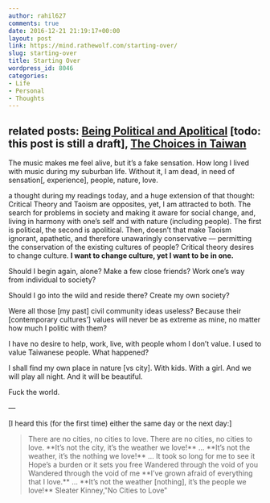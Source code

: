 ```yaml
---
author: rahil627
comments: true
date: 2016-12-21 21:19:17+00:00
layout: post
link: https://mind.rathewolf.com/starting-over/
slug: starting-over
title: Starting Over
wordpress_id: 8046
categories:
- Life
- Personal
- Thoughts
---
```


related posts: [Being Political and Apolitical](https://mind.rathewolf.com/being-political-and-not) [todo: this post is still a draft], [The Choices in Taiwan](https://mind.rathewolf.com/the-choices-in-taiwan-and-initiating-a-cooperative-from-nothing)
--

The music makes me feel alive, but it’s a fake sensation. How long I lived with music during my suburban life. Without it, I am dead, in need of sensation[, experience], people, nature, love.

a thought during my readings today, and a huge extension of that thought:
Critical Theory and Taoism are opposites, yet, I am attracted to both. The search for problems in society and making it aware for social change, and, living in harmony with one’s self and with nature (including people). The first is political, the second is apolitical. Then, doesn’t that make Taoism ignorant, apathetic, and therefore unawaringly conservative — permitting the conservation of the existing cultures of people? Critical theory desires to change culture. **I want to change culture, yet I want to be in one.**

Should I begin again, alone? Make a few close friends? Work one’s way from individual to society?

Should I go into the wild and reside there? Create my own society?

Were all those [my past] civil community ideas useless? Because their [contemporary cultures’] values will never be as extreme as mine, no matter how much I politic with them?

I have no desire to help, work, live, with people whom I don’t value. I used to value Taiwanese people. What happened?

I shall find my own place in nature [vs city]. With kids. With a girl. And we will play all night. And it will be beautiful.

Fuck the world.

—

[I heard this (for the first time) either the same day or the next day:]


<blockquote>There are no cities, no cities to love.
There are no cities, no cities to love.
**It’s not the city, it’s the weather we love!**
…
**It’s not the weather, it’s the nothing we love!**
…
It took so long for me to see it
Hope’s a burden or it sets you free
Wandered through the void of you
Wandered through the void of me
**I’ve grown afraid of everything that I love.**
…
**It’s not the weather [nothing], it’s the people we love!**
Sleater Kinney,"No Cities to Love"
</blockquote>
